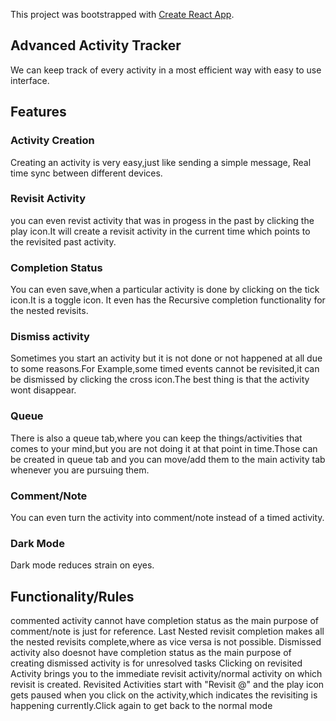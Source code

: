 This project was bootstrapped with [Create React App](https://github.com/facebook/create-react-app).

## Advanced Activity Tracker

We can keep track of every activity in a most efficient way with easy to use interface.


## Features

### Activity Creation
Creating an activity is very easy,just like sending a simple message, Real time sync between different devices.

### Revisit Activity
you can even revist activity that was in progess in the past by clicking the play icon.It will create a revisit activity in the current time which points to the revisited past activity.

### Completion Status
You can even save,when a particular activity is done by clicking on the tick icon.It is a toggle icon.
It even has the Recursive completion functionality for the nested revisits.

### Dismiss activity
Sometimes you start an activity but it is not done or not happened at all due to some reasons.For Example,some timed events cannot be revisited,it can be dismissed by clicking the cross icon.The best thing is that the activity wont disappear.

### Queue
There is also a queue tab,where you can keep the things/activities that comes to your mind,but you are not doing it at that point in time.Those can be created in queue tab and you can move/add them to the main activity tab whenever you are pursuing them.

### Comment/Note
You can even turn the activity into comment/note instead of a timed activity.

### Dark Mode
Dark mode reduces strain on eyes.

## Functionality/Rules

commented activity cannot have completion status as the main purpose of comment/note is just for reference.
Last Nested revisit completion makes all the nested revisits complete,where as vice versa is not possible.
Dismissed activity also doesnot have completion status as the main purpose of creating dismissed activity is for unresolved tasks
Clicking on revisited Activity brings you to the immediate revisit activity/normal activity on which revisit is created.
Revisited Activities start with "Revisit @" and the play icon gets paused when you click on the activity,which indicates the revisiting is happening currently.Click again to get back to the normal mode





